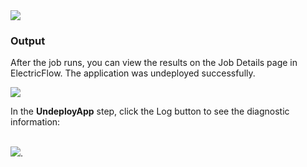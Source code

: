 
<img src="../../plugins/EC-WebLogic/images/UndeployApp/EC-WLSUndeployApp2.png" />
<br />
</ol>
<h3>Output</h3>
<p>After the job runs, you can view the results on the Job Details page in ElectricFlow. The application was undeployed
successfully.</p>
<img src="../../plugins/EC-WebLogic/images/UndeployApp/EC-WLSUndeployApp3.png" />
<p>In the <b>UndeployApp</b> step, click the Log button to see the diagnostic information:</p>
<br />
<img src="../../plugins/EC-WebLogic/images/UndeployApp/EC-WLSUndeployApp4.png" />.
